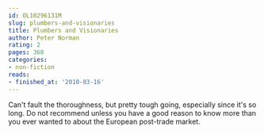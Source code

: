 ```yaml
---
id: OL10296131M
slug: plumbers-and-visionaries
title: Plumbers and Visionaries
author: Peter Norman
rating: 2
pages: 368
categories:
- non-fiction
reads:
- finished_at: '2010-03-16'
---
```

Can't fault the thoroughness, but pretty tough going, especially since it's so long. Do not recommend unless you have a good reason to know more than you ever wanted to about the European post-trade market.
